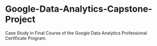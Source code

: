 # Google-Data-Analytics-Capstone-Project
Case Study in Final Course of the Google Data Analytics Professional Certificate Program.
